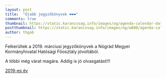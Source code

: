 ```yaml
---
layout: post
title:  "Újabb jegyzőkönyvek ❤❤❤"
comments: true
thumbnail: https://static.karancssag.info/images/og/agenda-calendar-dates-273153.jpg
postthumbnail: https://static.karancssag.info/images/og/w800/agenda-calendar-dates-273153.jpg
author: thgab
---
```


Felkerültek a 2019. márciusi jegyzőkönyvek a 
Nógrád Megyei Kormányhivatal Hatósági Főosztály jóvoltából.
<!--more-->

A többi még várat magára. Addig is jó olvasgatást!!!

[2019-es év][1]

[1]:/download/jegyzokonyvek/2019/